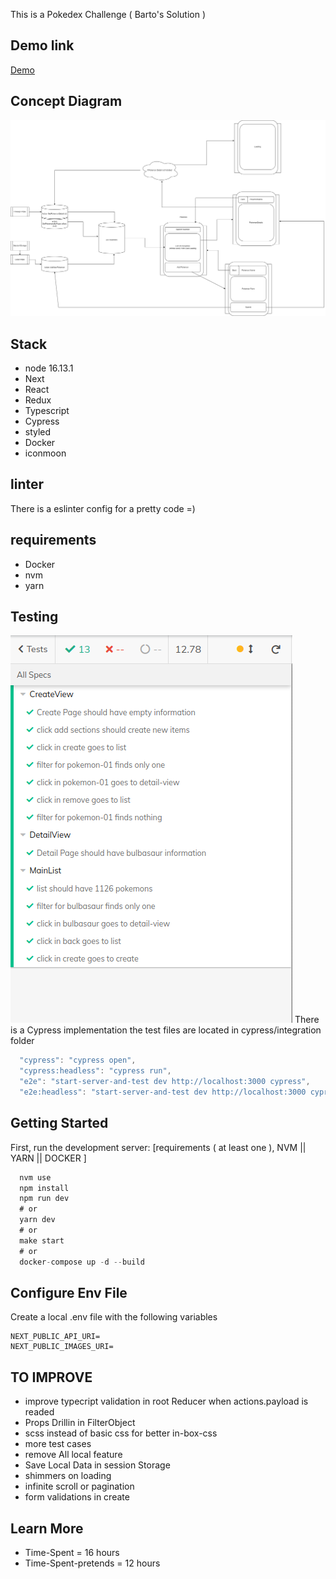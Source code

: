 This is a Pokedex Challenge
( Barto's Solution )

## Demo link 
[Demo](https://pokedex-beryl-nine.vercel.app/)


## Concept Diagram
![DiagramImage](https://github.com/Joker9090/Pokedex/blob/main/public/images/diagram.png?raw=true)

## Stack
- node 16.13.1
- Next
- React
- Redux
- Typescript
- Cypress
- styled
- Docker
- iconmoon

## linter
There is a eslinter config for a pretty code =)

## requirements
- Docker
- nvm
- yarn

## Testing
![TestImage](https://github.com/Joker9090/Pokedex/blob/main/public/images/tests.png?raw=true)
There is a Cypress implementation
the test files are located in cypress/integration folder

```js
  "cypress": "cypress open",
  "cypress:headless": "cypress run",
  "e2e": "start-server-and-test dev http://localhost:3000 cypress",
  "e2e:headless": "start-server-and-test dev http://localhost:3000 cypress:headless"
```

## Getting Started
First, run the development server:
[requirements ( at least one ), NVM || YARN || DOCKER ]
```js
  nvm use  
  npm install
  npm run dev
  # or
  yarn dev
  # or
  make start
  # or
  docker-compose up -d --build
```

## Configure Env File
Create a local .env file with the following variables
```
NEXT_PUBLIC_API_URI=
NEXT_PUBLIC_IMAGES_URI=
```

## TO IMPROVE
- improve typecript validation in root Reducer when actions.payload is readed
- Props Drillin in FilterObject
- scss instead of basic css for better in-box-css
- more test cases
- remove All local feature
- Save Local Data in session Storage
- shimmers on loading
- infinite scroll or pagination
- form validations in create


## Learn More
- Time-Spent = 16 hours
- Time-Spent-pretends = 12 hours
